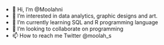 - 👋 Hi, I’m @Moolahni
- 👀 I’m interested in data analytics, graphic designs and art.
- 🌱 I’m currently learning SQL and R programming language 
- 💞️ I’m looking to collaborate on programming 
- 📫 How to reach me Twitter @moolah_s

<!---
Moolahni/Moolahni is a ✨ special ✨ repository because its `README.md` (this file) appears on your GitHub profile.
You can click the Preview link to take a look at your changes.
--->
